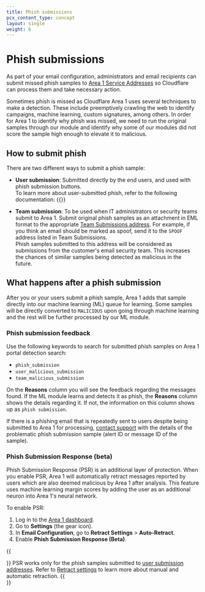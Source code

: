 ```yaml
---
title: Phish submissions
pcx_content_type: concept
layout: single
weight: 6
---
```


# Phish submissions

As part of your email configuration, administrators and email recipients can submit missed phish samples to [Area 1 Service Addresses](https://horizon.area1security.com/support/service-addresses/) so Cloudflare can process them and take necessary action.

Sometimes phish is missed as Cloudflare Area 1 uses several techniques to make a detection. These include preemptively crawling the web to identify campaigns, machine learning, custom signatures, among others. In order for Area 1 to identify why phish was missed, we need to run the original samples through our module and identify why some of our modules did not score the sample high enough to elevate it to malicious.

## How to submit phish

There are two different ways to submit a phish sample:

- **User submission**: Submitted directly by the end users, and used with phish submission buttons. <br />
    To learn more about user-submitted phish, refer to the following documentation:
    {{<directory-listing>}}

- **Team submission**: To be used when IT administrators or security teams submit to Area 1. Submit original phish samples as an attachment in EML format to the appropriate [Team Submissions address](https://horizon.area1security.com/support/service-addresses/). For example, if you think an email should be marked as spoof, send it to the `SPOOF` address listed in Team Submissions. <br />
Phish samples submitted to this address will be considered as submissions from the customer's email security team. This increases the chances of similar samples being detected as malicious in the future. 

## What happens after a phish submission

After you or your users submit a phish sample, Area 1 adds that sample directly into our machine learning (ML) queue for learning. Some samples will be directly converted to `MALICIOUS` upon going through machine learning and the rest will be further processed by our ML module.

### Phish submission feedback

Use the following keywords to search for submitted phish samples on Area 1 portal detection search:

- `phish_submission`
- `user_malicious_submission`
- `team_malicious_submission`

On the **Reasons** column you will see the feedback regarding the messages found. If the ML module learns and detects it as phish, the **Reasons** column shows the details regarding it. If not, the information on this column shows up as `phish submission`.

If there is a phishing email that is repeatedly sent to users despite being submitted to Area 1 for processing, [contact support](/support/troubleshooting/general-troubleshooting/contacting-cloudflare-support/) with the details of the problematic phish submission sample (alert ID or message ID of the sample).

### Phish Submission Response (beta)

Phish Submission Response (PSR) is an additional layer of protection. When you enable PSR, Area 1 will automatically retract messages reported by users which are also deemed malicious by Area 1 after analysis. This feature uses machine learning margin scores by adding the user as an additional neuron into Area 1's neural network. 

To enable PSR:

1. Log in to the [Area 1 dashboard](https://horizon.area1security.com/).
2. Go to **Settings** (the gear icon).
3. In **Email Configuration**, go to **Retract Settings** > **Auto-Retract**.
3. Enable **Phish Submission Response (Beta)**.

{{<Aside type="note">}}
PSR works only for the phish samples submitted to [user submission addresses](https://horizon.area1security.com/support/service-addresses/). Refer to [Retract settings](/email-security/email-configuration/retract-settings/) to learn more about manual and automatic retraction.
{{</Aside>}}